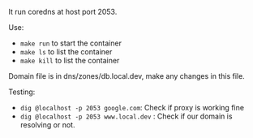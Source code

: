 
It run coredns at host port 2053.

Use: 

* `make run` to start the container
* `make ls` to list the container
* `make kill` to list the container

Domain file is in dns/zones/db.local.dev, make any changes in this file.

Testing: 

* `dig @localhost -p 2053 google.com`: Check if proxy is working fine
* `dig @localhost -p 2053 www.local.dev` : Check if our domain is resolving or not.

